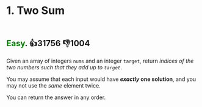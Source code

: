 # 1. Two Sum
<br/><span style="color:green">Easy</span>. :thumbsup:31756 :thumbsdown:1004<br/>
---

Given an array of integers `nums` and an integer `target`, return *indices of the two numbers such that they add up to `target`*.


You may assume that each input would have ***exactly* one solution**, and you may not use the *same* element twice.


You can return the answer in any order.


 


